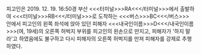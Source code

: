 피고인은 2019. 12. 19. 16:50경 부산 <<<터미널>>>RA<<</터미널>>>에서 출발하여 <<<터미널>>>RB<<</터미널>>>로 도착하는 <<<버스>>>BC<<</버스>>> 안에서 피고인의 왼쪽 좌석에 앉아 있던 피해자 <<<내국인이름>>>D<<</내국인이름>>>(여, 19세)의 오른쪽 허벅지 부위를 피고인의 왼손으로 만지고, 피해자가 '하지 말라'고 하였음에도 불구하고 다시 피해자의 오른쪽 허벅지를 만져 피해자를 강제로 추행하였다.
